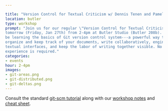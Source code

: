 ```yaml
---

title: "Version Control for Textual Criticism w/ Dennis Tenen and Pamela Smith"
location: butler
type: workshop
prompt: "Join us for our regular \"Version Control for Textual Criticism\" workshop
tomorrow (Friday, Jan 27th) from 2-4pm at Butler Studio (Butler 208b). We'll
be learning the basics of Git version control system---a powerful way to
organize and keep track of your documents, write collaboratively, engineer
textual interfaces, and keep the labor of writing together visible. No prior
experience is required."
categories:
- events
hour: 2-4pm
images:
- git-areas.png
- git-distributed.png
- git-deltas.png
---
```


Consult the standard [git-scm tutorial](https://git-scm.com/docs/gittutorial)
along with our [workshop notes](https://github.com/xpmethod-workshops/githum)
and [cheat
sheet](https://github.com/dh-notes/dhnotes/blob/master/cheatsheets/githum.md).



